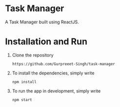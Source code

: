 # Task Manager
A Task Manager built using ReactJS.

# Installation and Run
1. Clone the repository
   ```
   https://github.com/Gurpreeet-Singh/task-manager
   ```
2. To install the dependencies, simply write
   ```
   npm install
   ```
3. To run the app in development, simply write
   ```
   npm start
   ```
   
